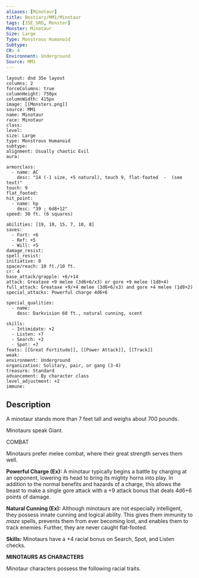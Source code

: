 ```yaml
---
aliases: [Minotaur]
title: Bestiary/MM1/Minotaur
tags: [35E_SRD, Monster]
Monster: Minotaur
Size: Large
Type: Monstrous Humanoid
Subtype: 
CR: 4
Environnent: Underground
Source: MM1
---
```


```statblock
layout: dnd 35e layout
columns: 2
forceColumns: true
columnHeight: 750px
columnWidth: 415px
image: [[Monsters.png]]
source: MM1
name: Minotaur
race: Minotaur
class: 
level: 
size: Large
type: Monstrous Humanoid
subtype: 
alignment: Usually chaotic Evil
aura: 

armorclass:
  - name: AC
    desc: "14 (-1 size, +5 natural), touch 9, flat-footed  -  (see text)"
touch: 9
flat_footed: 
hit_point:
  - name: hp
    desc: "39 ; 6d8+12"
speed: 30 ft. (6 squares)

abilities: [19, 10, 15, 7, 10, 8]
saves:
  - Fort: +6
  - Ref: +5
  - Will: +5
damage_resist: 
spell_resist: 
initiative: 0
space/reach: 10 ft./10 ft.
cr: 4
base_attack/grapple: +6/+14
attack: Greataxe +9 melee (3d6+6/x3) or gore +9 melee (1d8+4)
full_attack: Greataxe +9/+4 melee (3d6+6/x3) and gore +4 melee (1d8+2)
special_attacks: Powerful charge 4d6+6

special_qualities:
  - name: 
    desc: Darkvision 60 ft., natural cunning, scent

skills:
  - Intimidate: +2
  - Listen: +7
  - Search: +2
  - Spot: +7
feats: [[Great Fortitude]], [[Power Attack]], [[Track]]
weak: 
environment: Underground
organization: Solitary, pair, or gang (3-4)
treasure: Standard
advancement: By character class
level_adjustment: +2
immune: 
```

## Description

<p>A minotaur stands more than 7 feet tall and weighs about 700 pounds.</p>
<p>Minotaurs speak Giant.</p>
<p>COMBAT</p>
<p>Minotaurs prefer melee combat, where their great strength serves them well.</p>
<p>
            <b>Powerful Charge (Ex):</b> A minotaur typically begins a battle by charging at an opponent, lowering its head to bring its mighty horns into play. In addition to the normal benefits and hazards of a charge, this allows the beast to make a single gore attack with a +9 attack bonus that deals 4d6+6 points of damage.</p>
<p>
            <b>Natural Cunning (Ex):</b> Although minotaurs are not especially intelligent, they possess innate cunning and logical ability. This gives them immunity to <i>maze</i> spells, prevents them from ever becoming lost, and enables them to track enemies. Further, they are never caught flat-footed.</p>
<p>
            <b>Skills:</b> Minotaurs have a +4 racial bonus on Search, Spot, and Listen checks.</p>
<p>
            <b>MINOTAURS AS CHARACTERS</b>
          </p>
<p>Minotaur characters possess the following racial traits.</p>